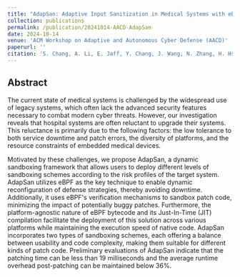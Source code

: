 ```yaml
---
title: "AdapSan: Adaptive Input Sanitization in Medical Systems with eBPF"
collection: publications
permalink: /publication/20241014-AACD-AdapSan
date: 2024-10-14
venue: 'ACM Workshop on Adaptive and Autonomous Cyber Defense (AACD)'
paperurl: ''
citation: 'S. Chang, A. Li, E. Jaff, Y. Chang, J. Wang, N. Zhang, H. Hsiao. AdapSan: Adaptive Input Sanitization in Medical Systems with eBPF. ACM Workshop on Adaptive and Autonomous Cyber Defense (AACD), 2024'
---
```

## Abstract
The current state of medical systems is challenged by the widespread use of legacy systems, which often lack the advanced security features necessary to combat modern cyber threats. However, our investigation reveals that hospital systems are often reluctant to upgrade their systems. This reluctance is primarily due to the following factors: the low tolerance to both service downtime and patch errors, the diversity of platforms, and the resource constraints of embedded medical devices.

Motivated by these challenges, we propose AdapSan, a dynamic sandboxing framework that allows users to deploy different levels of sandboxing schemes according to the risk profiles of the target system. AdapSan utilizes eBPF as the key technique to enable dynamic reconfiguration of defense strategies, thereby avoiding downtime. Additionally, it uses eBPF's verification mechanisms to sandbox patch code, minimizing the impact of potentially buggy patches. Furthermore, the platform-agnostic nature of eBPF bytecode and its Just-In-Time (JIT) compilation facilitate the deployment of this solution across various platforms while maintaining the execution speed of native code. AdapSan incorporates two types of sandboxing schemes, each offering a balance between usability and code complexity, making them suitable for different kinds of patch code. Preliminary evaluations of AdapSan indicate that the patching time can be less than 19 milliseconds and the average runtime overhead post-patching can be maintained below 36\%.

